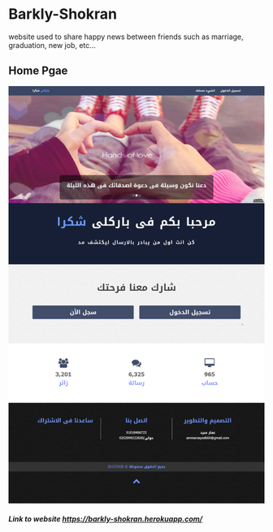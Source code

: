 # Barkly-Shokran
website used to share happy news between friends such as marriage, graduation, new job, etc...

## Home Pgae

<img src="./site_images/page1.png" >

##### Link to website https://barkly-shokran.herokuapp.com/

